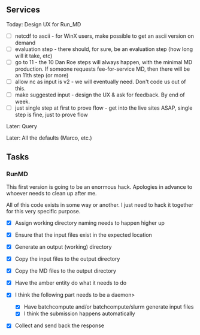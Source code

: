 ## Services

Today:  Design UX for Run_MD

- [ ] netcdf to ascii  - for WinX users, make possible to get an ascii version on demand
- [ ] evaluation step  - there should, for sure, be an evaluation step (how long will it take, etc)
- [ ] go to 11  - the 10 Dan Roe steps will always happen, with the minimal MD production.  If someone requests fee-for-service MD, then there will be an 11th step (or more)
- [ ] allow nc as input is v2  - we will eventually need.  Don't code us out of this.
- [ ] make suggested input  - design the UX & ask for feedback.  By end of week.
- [ ] just single step at first to prove flow - get into the live sites ASAP,  single step is fine, just to prove flow

Later: Query

Later:  All the defaults (Marco, etc.)

## Tasks

### RunMD

This first version is going to be an enormous hack.  Apologies in advance to whoever needs to clean up after me.

All of this code exists in some way or another.   I just need to hack it together for this very specific purpose.

- [x] Assign working directory naming needs to happen higher up
- [x] Ensure that the input files exist in the expected location
- [x] Generate an output (working) directory
- [x] Copy the input files to the output directory
- [x] Copy the MD files to the output directory
- [x] Have the amber entity do what it needs to do
- [x] I think the following part needs to be a daemon>
	- [x] Have batchcompute and/or batchcompute/slurm generate input files
	- [x] I think the submission happens automatically
- [x] Collect and send back the response

